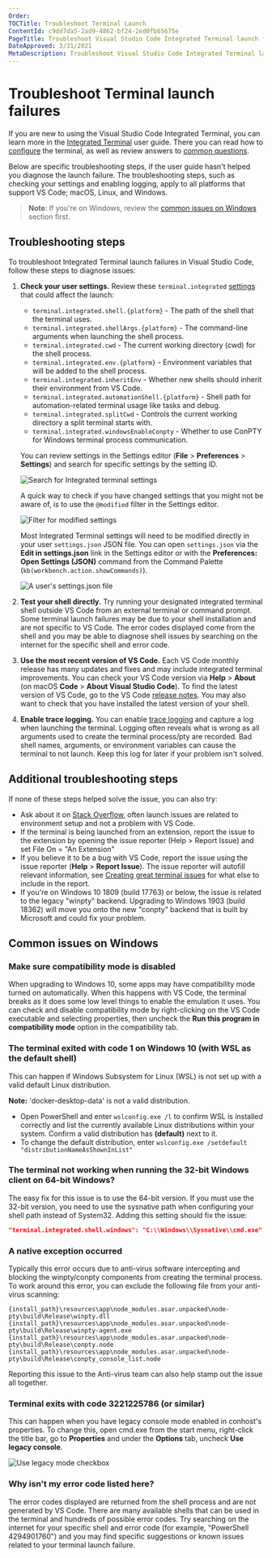 ```yaml
---
Order:
TOCTitle: Troubleshoot Terminal Launch
ContentId: c9dd7da5-2ad9-4862-bf24-2ed0fb65675e
PageTitle: Troubleshoot Visual Studio Code Integrated Terminal launch failures
DateApproved: 3/31/2021
MetaDescription: Troubleshoot Visual Studio Code Integrated Terminal launch failures
---
```


# Troubleshoot Terminal launch failures

If you are new to using the Visual Studio Code Integrated Terminal, you can learn more in the [Integrated Terminal](/docs/editor/integrated-terminal.md) user guide. There you can read how to [configure](/docs/editor/integrated-terminal.md#configuration) the terminal, as well as review answers to [common questions](/docs/editor/integrated-terminal.md#common-questions).

Below are specific troubleshooting steps, if the user guide hasn't helped you diagnose the launch failure. The troubleshooting steps, such as checking your settings and enabling logging, apply to all platforms that support VS Code; macOS, Linux, and Windows.

> **Note**: If you're on Windows, review the [common issues on Windows](#common-issues-on-windows) section first.

## Troubleshooting steps

To troubleshoot Integrated Terminal launch failures in Visual Studio Code, follow these steps to diagnose issues:

1. **Check your user settings.** Review these `terminal.integrated` [settings](/docs/getstarted/settings.md) that could affect the launch:

   * `terminal.integrated.shell.{platform}` - The path of the shell that the terminal uses.
   * `terminal.integrated.shellArgs.{platform}` - The command-line arguments when launching the shell process.
   * `terminal.integrated.cwd` - The current working directory (cwd) for the shell process.
   * `terminal.integrated.env.{platform}` - Environment variables that will be added to the shell process.
   * `terminal.integrated.inheritEnv` - Whether new shells should inherit their environment from VS Code.
   * `terminal.integrated.automationShell.{platform}` - Shell path for automation-related terminal usage like tasks and debug.
   * `terminal.integrated.splitCwd` - Controls the current working directory a split terminal starts with.
   * `terminal.integrated.windowsEnableConpty` - Whether to use ConPTY for Windows terminal process communication.

   You can review settings in the Settings editor (**File** > **Preferences** > **Settings**) and search for specific settings by the setting ID.

   ![Search for Integrated terminal settings](images/troubleshoot-terminal-launch/search-for-settings.png)

   A quick way to check if you have changed settings that you might not be aware of, is to use the `@modified` filter in the Settings editor.

   ![Filter for modified settings](images/troubleshoot-terminal-launch/search-for-modified-settings.png)

   Most Integrated Terminal settings will need to be modified directly in your user `settings.json` JSON file. You can open `settings.json` via the **Edit in settings.json** link in the Settings editor or with the **Preferences: Open Settings (JSON)** command from the Command Palette (`kb(workbench.action.showCommands)`).

   ![A user's settings.json file](images/troubleshoot-terminal-launch/settings-json-file.png)

2. **Test your shell directly.** Try running your designated integrated terminal shell outside VS Code from an external terminal or command prompt. Some terminal launch failures may be due to your shell installation and are not specific to VS Code. The error codes displayed come from the shell and you may be able to diagnose shell issues by searching on the internet for the specific shell and error code.

3. **Use the most recent version of VS Code.** Each VS Code monthly release has many updates and fixes and may include integrated terminal improvements. You can check your VS Code version via **Help** > **About** (on macOS **Code** > **About Visual Studio Code**). To find the latest version of VS Code, go to the VS Code [release notes](/updates). You may also want to check that you have installed the latest version of your shell.

4. **Enable trace logging.** You can enable [trace logging](https://github.com/microsoft/vscode/wiki/Terminal-Issues#enabling-trace-logging) and capture a log when launching the terminal. Logging often reveals what is wrong as all arguments used to create the terminal process/pty are recorded. Bad shell names, arguments, or environment variables can cause the terminal to not launch. Keep this log for later if your problem isn't solved.

## Additional troubleshooting steps

If none of these steps helped solve the issue, you can also try:

* Ask about it on [Stack Overflow](https://stackoverflow.com/), often launch issues are related to environment setup and not a problem with VS Code.
* If the terminal is being launched from an extension, report the issue to the extension by opening the issue reporter (Help > Report Issue) and set File On = "An Extension"
* If you believe it to be a bug with VS Code, report the issue using the issue reporter (**Help** > **Report Issue**). The issue reporter will autofill relevant information, see [Creating great terminal issues](https://github.com/microsoft/vscode/wiki/Terminal-Issues#creating-great-terminal-issues) for what else to include in the report.
* If you're on Windows 10 1809 (build 17763) or below, the issue is related to the legacy "winpty" backend. Upgrading to Windows 1903 (build 18362) will move you onto the new "conpty" backend that is built by Microsoft and could fix your problem.

## Common issues on Windows

### Make sure compatibility mode is disabled

When upgrading to Windows 10, some apps may have compatibility mode turned on automatically. When this happens with VS Code, the terminal breaks as it does some low level things to enable the emulation it uses. You can check and disable compatibility mode by right-clicking on the VS Code executable and selecting properties, then uncheck the **Run this program in compatibility mode** option in the compatibility tab.

### The terminal exited with code 1 on Windows 10 (with WSL as the default shell)

This can happen if Windows Subsystem for Linux (WSL) is not set up with a valid default Linux distribution.

**Note:** 'docker-desktop-data' is not a valid distribution.

* Open PowerShell and enter `wslconfig.exe /l` to confirm WSL is installed correctly and list the currently available Linux distributions within your system. Confirm a valid distribution has **(default)** next to it.
* To change the default distribution, enter `wslconfig.exe /setdefault "distributionNameAsShownInList"`

### The terminal not working when running the 32-bit Windows client on 64-bit Windows?

The easy fix for this issue is to use the 64-bit version. If you must use the 32-bit version, you need to use the sysnative path when configuring your shell path instead of System32. Adding this setting should fix the issue:

```json
"terminal.integrated.shell.windows": "C:\\Windows\\Sysnative\\cmd.exe"
```

### A native exception occurred

Typically this error occurs due to anti-virus software intercepting and blocking the winpty/conpty components from creating the terminal process. To work around this error, you can exclude the following file from your anti-virus scanning:

```
{install_path}\resources\app\node_modules.asar.unpacked\node-pty\build\Release\winpty.dll
{install_path}\resources\app\node_modules.asar.unpacked\node-pty\build\Release\winpty-agent.exe
{install_path}\resources\app\node_modules.asar.unpacked\node-pty\build\Release\conpty.node
{install_path}\resources\app\node_modules.asar.unpacked\node-pty\build\Release\conpty_console_list.node
```

Reporting this issue to the Anti-virus team can also help stamp out the issue all together.

### Terminal exits with code 3221225786 (or similar)

This can happen when you have legacy console mode enabled in conhost's properties. To change this, open cmd.exe from the start menu, right-click the title bar, go to **Properties** and under the **Options** tab, uncheck **Use legacy console**.

![Use legacy mode checkbox](images/troubleshoot-terminal-launch/legacy-console-mode.png)

### Why isn't my error code listed here?

The error codes displayed are returned from the shell process and are not generated by VS Code. There are many available shells that can be used in the terminal and hundreds of possible error codes. Try searching on the internet for your specific shell and error code (for example, "PowerShell 4294901760") and you may find specific suggestions or known issues related to your terminal launch failure.
